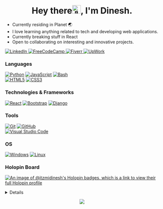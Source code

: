 <h1 align="center">Hey there<img src="https://media.giphy.com/media/hvRJCLFzcasrR4ia7z/giphy.gif" width="28px" alt="👋">, I'm Dinesh.</h1>

* Currently residing in Planet 🌏
* I love learning anything related to tech and developing web applications.
* Currently breaking stuff in React
* Open to collaborating on interesting and innovative projects.<br>
  
<a href="https://www.linkedin.com/in/dineshanbazhagan">
    <img src="https://img.shields.io/badge/LinkedIn-black?style=flat-square&logo=linkedin" alt="LinkedIn" />
</a>
<a href="https://www.freecodecamp.org/itzmidinesh">
    <img src="https://img.shields.io/badge/FreeCodecamp-black?style=flat-square&logo=freecodecamp" alt="FreeCodeCamp" />
</a>
<a href="https://www.fiverr.com/itzmidinesh">
    <img src="https://img.shields.io/badge/Fiverr-black?style=flat-square&logo=fiverr" alt="Fiverr" />
</a>
<a href="https://upwork.com/freelancers/dineshanbazhagan2">
    <img src="https://img.shields.io/badge/Upwork-black?style=flat-square&logo=upwork" alt="UpWork" />
</a>

### Languages
[![Python](https://img.shields.io/badge/python-black?style=for-the-badge&logo=python)](https://github.com/itzmidinesh)
[![JavaScript](https://img.shields.io/badge/javascript-black?style=for-the-badge&logo=javascript)](https://github.com/itzmidinesh)
[![Bash](https://img.shields.io/badge/bash-black?style=for-the-badge&logo=gnu-bash&logoColor=white)](https://github.com/itzmidinesh)<br/>
[![HTML5](https://img.shields.io/badge/html5-black?style=for-the-badge&logo=html5)](https://github.com/itzmidinesh)
[![CSS3](https://img.shields.io/badge/css3-black?style=for-the-badge&logo=css3)](https://github.com/itzmidinesh)

### Technologies & Frameworks
[![React](https://img.shields.io/badge/react-black?style=for-the-badge&logo=react)](https://github.com/itzmidinesh)
[![Bootstrap](https://img.shields.io/badge/-Bootstrap-black?style=for-the-badge&logo=bootstrap)](https://github.com/itzmidinesh)
[![Django](https://img.shields.io/badge/django-black?style=for-the-badge&logo=django)](https://github.com/itzmidinesh)


### Tools
[![Git](https://img.shields.io/badge/Git-black?style=for-the-badge&logo=git)](https://github.com/itzmidinesh)
[![GitHub](https://img.shields.io/badge/GitHub-black?style=for-the-badge&logo=github)](https://github.com/itzmidinesh)<br/>
[![Visual Studio Code](https://img.shields.io/badge/Visual%20Studio%20Code-black?style=for-the-badge&logo=visual-studio-code)](https://github.com/itzmidinesh)

### OS
[![Windows](https://img.shields.io/badge/Windows-black?style=for-the-badge&logo=Windows)](https://github.com/itzmidinesh)
[![Linux](https://img.shields.io/badge/linux-black?style=for-the-badge&logo=Linux)](https://github.com/itzmidinesh)

### Holopin Board
[![An image of @itzmidinesh's Holopin badges, which is a link to view their full Holopin profile](https://holopin.me/itzmidinesh)](https://holopin.io/@itzmidinesh)

<details>
<p align="center">
  <a href="https://github.com/itzmidinesh">
    <img src="http://github-profile-summary-cards.vercel.app/api/cards/profile-details?username=itzmidinesh&theme=transparent" />
  </a>
  <a href="https://github.com/itzmidinesh">
    <img src="https://github-readme-streak-stats.herokuapp.com/?user=itzmidinesh&hide_border=true&card_width=338&theme=transparent" />
  </a>
  <a href="https://github.com/itzmidinesh">
    <img src="http://github-profile-summary-cards.vercel.app/api/cards/stats?username=itzmidinesh&theme=transparent" />
  </a>
  <a href="https://github.com/itzmidinesh">
    <img src="https://github-readme-stats.vercel.app/api/top-langs/?username=itzmidinesh&langs_count=10&theme=github_dark&hide_border=true&layout=compact&card_width=699" />
  </a>
</p>
</details>

<p align="center">
  <a href="https://github.com/itzmidinesh">
    <img src="https://komarev.com/ghpvc/?username=itzmidinesh&color=blue&style=flat)" />
  </a>
</p>
